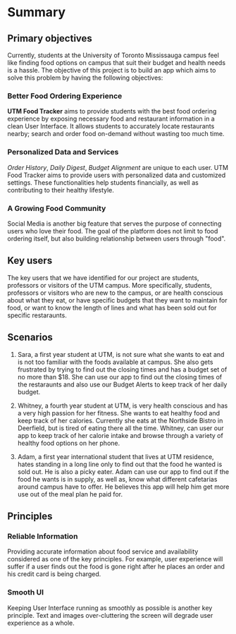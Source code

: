 # Summary

## Primary objectives

Currently, students at the University of Toronto Mississauga campus feel like finding food options on campus that suit their budget and health needs is a hassle. The objective of this project is to build an app which aims to solve this problem by having the following objectives:

### Better Food Ordering Experience

**UTM Food Tracker** aims to provide students with the best food ordering experience by exposing necessary food and restaurant information in a clean User Interface. It allows students to accurately locate restaurants nearby; search and order food on-demand without wasting too much time.

### Personalized Data and Services

*Order History*, *Daily Digest*, *Budget Alignment* are unique to each user. UTM Food Tracker aims to provide users with personalized data and customized settings. These functionalities help students financially, as well as contributing to their healthy lifestyle.

### A Growing Food Community

Social Media is another big feature that serves the purpose of connecting users who love their food. The goal of the platform does not limit to food ordering itself, but also building relationship between users through "food".

## Key users

The key users that we have identified for our project are students, professors or visitors of the UTM campus. More specifically, students, professors or visitors who are new to the campus, or are health conscious about what they eat, or have specific budgets that they want to maintain for food, or want to know the length of lines and what has been sold out for specific restaraunts.
  
## Scenarios

1. Sara, a first year student at UTM, is not sure what she wants to eat and is not too familiar with the foods available at campus. She also gets frustrated by trying to find out the closing times and has a budget set of no more than $18. She can use our app to find out the closing times of the restaraunts and also use our Budget Alerts to keep track of her daily budget.

2. Whitney, a fourth year student at UTM, is very health conscious and has a very high passion for her fitness. She wants to eat healthy food and keep track of her calories. Currently she eats at the Northside Bistro in Deerfield, but is tired of eating there all the time. Whitney, can user our app to keep track of her calorie intake and browse through a variety of healthy food options on her phone.

3. Adam, a first year international student that lives at UTM residence, hates standing in a long line only to find out that the food he wanted is sold out. He is also a picky eater. Adam can use our app to find out if the food he wants is in supply, as well as, know what different cafetarias around campus have to offer. He believes this app will help him get more use out of the meal plan he paid for.

## Principles

### Reliable Information

Providing accurate information about food service and availability considered as one of the key principles. For example, user experience will suffer if a user finds out the food is gone right after he places an order and his credit card is being charged.

### Smooth UI

Keeping User Interface running as smoothly as possible is another key principle. Text and images over-cluttering the screen will degrade user experience as a whole.